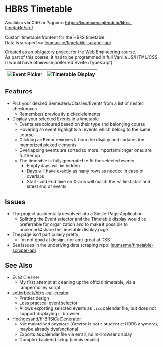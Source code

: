 # HBRS Timetable

Available via GitHub Pages at https://leumasme.github.io/hbrs-timetable/src/

Custom timetable frontent for the HBRS timetable.  
Data is scraped via [leumasme/timetable-scraper-api](https://github.com/leumasme/timetable-scraper-api)

Created as an obligatory project for the Web Engineering course.  
As part of this course, it had to be programmed in full Vanilla JS/HTML/CSS (I would have otherwise preferred Svelte+Typescript)

| ![Event Picker](https://github.com/user-attachments/assets/92b17319-16bb-484b-a76e-0db8dd246a7c) | ![Timetable Display](https://github.com/user-attachments/assets/41bd4c2f-5a52-4bb4-bd4c-e183d78eb020) |
| -- | -- |

## Features

- Pick your desired Semesters/Classes/Events from a list of nested checkboxes
  - Remembers previously picked elements
- Display your selected Events in a timetable
  - Events are coloured based on their type and belonging course
  - Hovering an event highlights all events which belong to the same course
  - Clicking an Event removes it from the display and updates the memorized picked elements
  - Overlapping events are sorted so more important/longer ones are further up
  - The timetable is fully generated to fit the selected events
    - Empty days will be hidden
    - Days will have exactly as many rows as needed in case of overlaps
    - Start- and End time on X-axis will match the earliest start and latest end of events

## Issues

- The project accidentally devolved into a Single-Page Application
  - Splitting the Event selector and the Timetable display would be preferrable for organization and to make it possible to bookmark&share the timetable display page
- The page isn't particularly pretty
  - I'm not good at design, nor am i great at CSS 
- See issues in the underlying data scraping repo: [leumasme/timetable-scraper-api](https://github.com/leumasme/timetable-scraper-api)

## See Also

- [Eva2 Cleaner](https://github.com/leumasme/hbrs-tampermonkey)
  - My first attempt at cleaning up the official timetable, via a tampermoney script
- [sotterbeck/hbrs-cal-creator](https://github.com/sotterbeck/hbrs-cal-creator)
  - Prettier design
  - Less practical event selector
  - Allows exporting selected events as `.ics` calendar file, but does not support displaying in browser
- [Hochgesand/H-BRSiCalGenerator](https://github.com/Hochgesand/H-BRSiCalGenerator)
  - Not maintained anymore (Creator is not a student at HBRS anymore), maybe already dysfunctional
  - Exports as calendar file via email, no in-browser display
  - Complex backend setup (sends emails)

